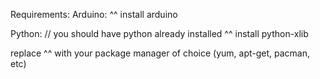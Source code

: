 Requirements:
Arduino:
^^ install arduino

Python:
//  you should have python already installed
^^ install python-xlib


replace ^^ with your package manager of choice (yum, apt-get, pacman, etc)
